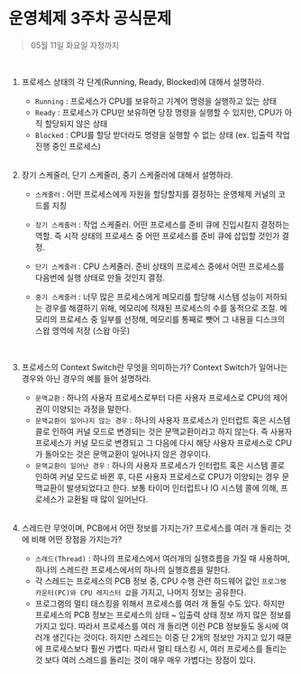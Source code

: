 # 운영체제 3주차 공식문제

> 05월 11일 화요일 자정까지

<br>

1. 프로세스 상태의 각 단계(Running, Ready, Blocked)에 대해서 설명하라.

   - `Running` : 프로세스가 CPU를 보유하고 기계어 명령을 실행하고 있는 상태
   - `Ready` : 프로세스가 CPU만 보유하면 당장 명령을 실행할 수 있지만, CPU가 아직 할당되지 않은 상태
   - `Blocked` : CPU를 할당 받더라도 명령을 실행할 수 없는 상태 (ex. 입출력 작업 진행 중인 프로세스)

   <br>

2. 장기 스케줄러, 단기 스케줄러, 중기 스케줄러에 대해서 설명하라.

   - `스케줄러` : 어떤 프로세스에게 자원을 할당할지를 결정하는 운영체제 커널의 코드를 지칭

   - `장기 스케줄러` : 작업 스케줄러. 어떤 프로세스를 준비 큐에 진입시킬지 결정하는 역할. 즉 시작 상태의 프로세스 중 어떤 프로세스를 준비 큐에 삽입할 것인가 결정.
   - `단기 스케줄러` : CPU 스케줄러. 준비 상태의 프로세스 중에서 어떤 프로세스를 다음번에 실행 상태로 만들 것인지 결정.
   - `중기 스케줄러` : 너무 많은 프로세스에게 메모리를 할당해 시스템 성능이 저하되는 경우를 해결하기 위해, 메모리에 적재된 프로세스의 수를 동적으로 조절. 메모리의 프로세스 중 일부를 선정해, 메모리를 통째로 뺏어 그 내용을 디스크의 스왑 영역에 저장 (스왑 아웃)

   <br>

3. 프로세스의 Context Switch란 무엇을 의미하는가? Context Switch가 일어나는 경우와 아닌 경우의 예를 들어 설명하라.

   - `문맥교환` : 하나의 사용자 프로세스로부터 다른 사용자 프로세스로 CPU의 제어권이 이양되는 과정을 말한다.
   - `문맥교환이 일어나지 않는 경우` : 하나의 사용자 프로세스가 인터럽트 혹은 시스템 콜로 인하여 커널 모드로 변경되는 것은 문맥교환이라고 하지 않는다. 즉 사용자 프로세스가 커널 모드로 변경되고 그 다음에 다시 해당 사용자 프로세스로 CPU가 돌아오는 것은 문맥교환이 일어나지 않은 경우이다.
   - `문맥교환이 일어난 경우` : 하나의 사용자 프로세스가 인터럽트 혹은 시스템 콜로 인하여 커널 모드로 바뀐 후, 다른 사용자 프로세스로 CPU가 이양되는 경우 문맥교환이 발생되었다고 한다. 보통 타이머 인터럽트나 IO 시스템 콜에 의해, 프로세스가 교환될 때 많이 일어난다.

   <br>

4. 스레드란 무엇이며, PCB에서 어떤 정보를 가지는가? 프로세스를 여러 개 돌리는 것에 비해 어떤 장점을 가지는가?

   - `스레드(Thread)` : 하나의 프로세스에서 여러개의 실행흐름을 가질 때 사용하며, 하나의 스레드란 프로세스에서의 하나의 실행흐름을 말한다.
   - 각 스레드는 프로세스의 PCB 정보 중, CPU 수행 관련 하드웨어 값인 `프로그램 카운터(PC)와 CPU 레지스터 값`을 가지고, 나머지 정보는 공유한다.
   - 프로그램의 멀티 태스킹을 위해서 프로세스를 여러 개 돌릴 수도 있다. 하지만 프로세스의 PCB 정보는 프로세스의 상태 ~ 입출력 상태 정보 까지 많은 정보를 가지고 있다. 따라서 프로세스를 여러 개 돌리면 이런 PCB 정보들도 동시에 여러개 생긴다는 것이다. 하지만 스레드는 이중 단 2개의 정보만 가지고 있기 때문에 프로세스보다 훨씬 가볍다. 따라서 멀티 태스킹 시, 여러 프로세스를 돌리는 것 보다 여러 스레드를 돌리는 것이 매우 매우 가볍다는 장점이 있다.

